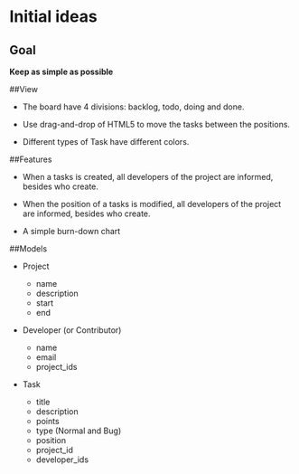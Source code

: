 Initial ideas
============

## __Goal__

__Keep as simple as possible__

##View

  * The board have 4 divisions: backlog, todo, doing and done.

  * Use drag-and-drop of HTML5 to move the tasks between the positions.

  * Different types of Task have different colors.

##Features

  * When a tasks is created, all developers of the project are informed, besides
    who create.

  * When the position of a tasks is modified, all developers of the project are
    informed, besides who create.

  * A simple burn-down chart

##Models

  * Project
    * name
    * description
    * start
    * end

  * Developer (or Contributor)
    * name
    * email
    * project_ids

  * Task
    * title
    * description
    * points
    * type (Normal and Bug)
    * position
    * project_id
    * developer_ids

